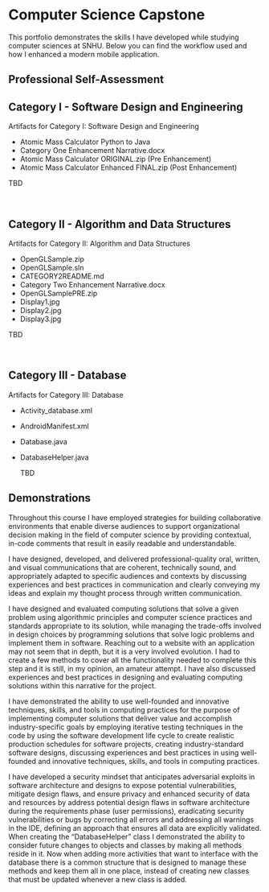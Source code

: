 # Computer Science Capstone

This portfolio demonstrates the skills I have developed while studying computer sciences at SNHU. Below you can find the workflow used and how I enhanced a modern mobile application. 

## Professional Self-Assessment<br>



## Category I - Software Design and Engineering
Artifacts for Category I: Software Design and Engineering
* Atomic Mass Calculator Python to Java
* Category One Enhancement Narrative.docx
* Atomic Mass Calculator ORIGINAL.zip (Pre Enhancement)
* Atomic Mass Calculator Enhanced FINAL.zip (Post Enhancement) <br>

TBD

<br>


## Category II - Algorithm and Data Structures
Artifacts for Category II: Algorithm and Data Structures 
* OpenGLSample.zip
* OpenGLSample.sln
* CATEGORY2README.md
* Category Two Enhancement Narrative.docx
* OpenGLSamplePRE.zip
* Display1.jpg
* Display2.jpg
* Display3.jpg <br>
  
TBD

<br>

## Category III - Database
Artifacts for Category III: Database
* Activity_database.xml
* AndroidManifest.xml
* Database.java
* DatabaseHelper.java<br>

	TBD

## Demonstrations
Throughout this course I have employed strategies for building collaborative environments that enable diverse audiences to support organizational decision making in the field of computer science by providing contextual, in-code comments that result in easily readable and understandable.<br>

I have designed, developed, and delivered professional-quality oral, written, and visual communications that are coherent, technically sound, and appropriately adapted to specific audiences and contexts by discussing experiences and best practices in communication and clearly conveying my ideas and explain my thought process through written communication.<br>

I have designed and evaluated computing solutions that solve a given problem using algorithmic principles and computer science practices and standards appropriate to its solution, while managing the trade-offs involved in design choices by programming solutions that solve logic problems and implement them in software. Reaching out to a website with an application may not seem that in depth, but it is a very involved evolution. I had to create a few methods to cover all the functionality needed to complete this step and it is still, in my opinion, an amateur attempt. I have also discussed experiences and best practices in designing and evaluating computing solutions within this narrative for the project.<br> 

I have demonstrated the ability to use well-founded and innovative techniques, skills, and tools in computing practices for the purpose of implementing computer solutions that deliver value and accomplish industry-specific goals by employing iterative testing techniques in the code by using the software development life cycle to create realistic production schedules for software projects, creating industry-standard software designs, discussing experiences and best practices in using well-founded and innovative techniques, skills, and tools in computing practices.<br> 

I have developed a security mindset that anticipates adversarial exploits in software architecture and designs to expose potential vulnerabilities, mitigate design flaws, and ensure privacy and enhanced security of data and resources by address potential design flaws in software architecture during the requirements phase (user permissions), eradicating security vulnerabilities or bugs by correcting all errors and addressing all warnings in the IDE, defining an approach that ensures all data are explicitly validated. When creating the “DatabaseHelper” class I demonstrated the ability to consider future changes to objects and classes by making all methods reside in it. Now when adding more activities that want to interface with the database there is a common structure that is designed to manage these methods and keep them all in one place, instead of creating new classes that must be updated whenever a new class is added. 
